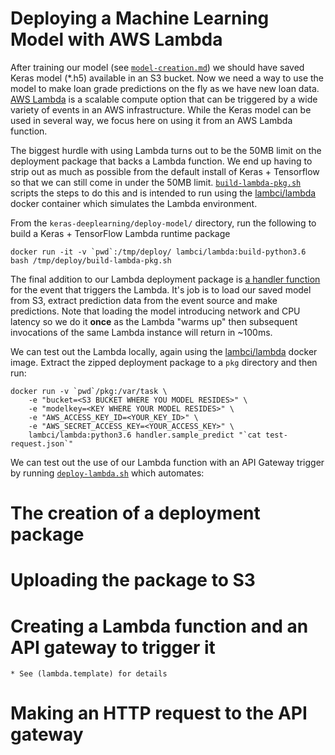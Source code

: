 # Deploying a Machine Learning Model with AWS Lambda

After training our model (see [`model-creation.md`](../model-creation.md)) we should have saved Keras model (*.h5) available in an S3 bucket.  Now we need a way to use the model to make loan grade predictions on the fly as we have new loan data.  [AWS Lambda](https://aws.amazon.com/lambda/) is a scalable compute option that can be triggered by a wide variety of events in an AWS infrastructure.   While the Keras model can be used in several way, we focus here on using it from an AWS Lambda function.

The biggest hurdle with using Lambda turns out to be the 50MB limit on the deployment package that backs a Lambda function.  We end up having to strip out as much as possible from the default install of Keras + Tensorflow so that we can still come in under the 50MB limit. [`build-lambda-pkg.sh`](build-lambda-pkg.sh) scripts the steps to do this and is intended to run using the [lambci/lambda](https://hub.docker.com/r/lambci/lambda/) docker container which simulates the Lambda environment.

From the `keras-deeplearning/deploy-model/` directory, run the following to build a Keras + TensorFlow Lambda runtime package
```
docker run -it -v `pwd`:/tmp/deploy/ lambci/lambda:build-python3.6 bash /tmp/deploy/build-lambda-pkg.sh
```

The final addition to our Lambda deployment package is [a handler function](handler.py) for the event that triggers the Lambda.  It's job is to load our saved model from S3, extract prediction data from the event source and make predictions. Note that loading the model introducing network and CPU latency so we do it **once** as the Lambda "warms up" then subsequent invocations of the same Lambda instance will return in ~100ms.

We can test out the Lambda locally, again using the [lambci/lambda](https://hub.docker.com/r/lambci/lambda/) docker image.   Extract the zipped deployment package to a `pkg` directory and then run:
```
docker run -v `pwd`/pkg:/var/task \
    -e "bucket=<S3 BUCKET WHERE YOU MODEL RESIDES>" \
    -e "modelkey=<KEY WHERE YOUR MODEL RESIDES>" \
    -e "AWS_ACCESS_KEY_ID=<YOUR_KEY_ID>" \
    -e "AWS_SECRET_ACCESS_KEY=<YOUR_ACCESS_KEY>" \
    lambci/lambda:python3.6 handler.sample_predict "`cat test-request.json`"

```

We can test out the use of our Lambda function with an API Gateway trigger by running [`deploy-lambda.sh`](deploy-lambda.sh) which automates:
# The creation of a deployment package
# Uploading the package to S3
# Creating a Lambda function and an API gateway to trigger it
    * See (lambda.template) for details
# Making an HTTP request to the API gateway